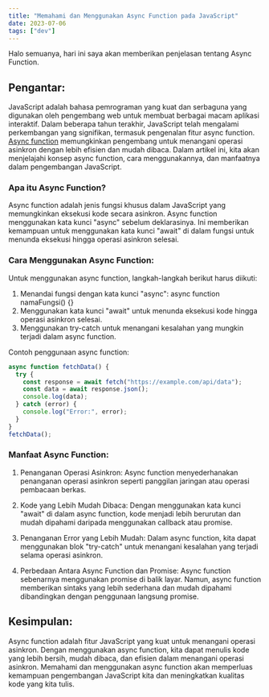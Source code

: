 ```yaml
---
title: "Memahami dan Menggunakan Async Function pada JavaScript"
date: 2023-07-06
tags: ["dev"]
---
```


Halo semuanya, hari ini saya akan memberikan penjelasan tentang Async Function.

## Pengantar:

JavaScript adalah bahasa pemrograman yang kuat dan serbaguna yang digunakan oleh pengembang web untuk membuat berbagai macam aplikasi interaktif. Dalam beberapa tahun terakhir, JavaScript telah mengalami perkembangan yang signifikan, termasuk pengenalan fitur async function. [Async function](https://developer.mozilla.org/en-US/docs/Web/JavaScript/Reference/Statements/async_function) memungkinkan pengembang untuk menangani operasi asinkron dengan lebih efisien dan mudah dibaca. Dalam artikel ini, kita akan menjelajahi konsep async function, cara menggunakannya, dan manfaatnya dalam pengembangan JavaScript.

### Apa itu Async Function?

Async function adalah jenis fungsi khusus dalam JavaScript yang memungkinkan eksekusi kode secara asinkron. Async function menggunakan kata kunci "async" sebelum deklarasinya. Ini memberikan kemampuan untuk menggunakan kata kunci "await" di dalam fungsi untuk menunda eksekusi hingga operasi asinkron selesai.

### Cara Menggunakan Async Function:

Untuk menggunakan async function, langkah-langkah berikut harus diikuti:

1.  Menandai fungsi dengan kata kunci "async": async function namaFungsi() {}
2.  Menggunakan kata kunci "await" untuk menunda eksekusi kode hingga operasi asinkron selesai.
3.  Menggunakan try-catch untuk menangani kesalahan yang mungkin terjadi dalam async function.

Contoh penggunaan async function:

```javascript
async function fetchData() {
  try {
    const response = await fetch("https://example.com/api/data");
    const data = await response.json();
    console.log(data);
  } catch (error) {
    console.log("Error:", error);
  }
}
fetchData();
```

### Manfaat Async Function:

1.  Penanganan Operasi Asinkron: Async function menyederhanakan penanganan operasi asinkron seperti panggilan jaringan atau operasi pembacaan berkas.
2.  Kode yang Lebih Mudah Dibaca: Dengan menggunakan kata kunci "await" di dalam async function, kode menjadi lebih berurutan dan mudah dipahami daripada menggunakan callback atau promise.
3.  Penanganan Error yang Lebih Mudah: Dalam async function, kita dapat menggunakan blok "try-catch" untuk menangani kesalahan yang terjadi selama operasi asinkron.

4.  Perbedaan Antara Async Function dan Promise:
    Async function sebenarnya menggunakan promise di balik layar. Namun, async function memberikan sintaks yang lebih sederhana dan mudah dipahami dibandingkan dengan penggunaan langsung promise.

## Kesimpulan:

Async function adalah fitur JavaScript yang kuat untuk menangani operasi asinkron. Dengan menggunakan async function, kita dapat menulis kode yang lebih bersih, mudah dibaca, dan efisien dalam menangani operasi asinkron. Memahami dan menggunakan async function akan memperluas kemampuan pengembangan JavaScript kita dan meningkatkan kualitas kode yang kita tulis.
